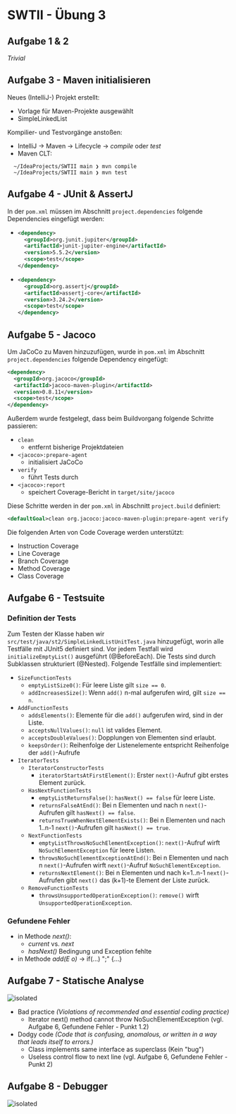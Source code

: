 # SWTII - Übung 3

## Aufgabe 1 & 2

*Trivial*

## Aufgabe 3 - Maven initialisieren

Neues (IntelliJ-) Projekt erstellt:
* Vorlage für Maven-Projekte ausgewählt
* SimpleLinkedList

Kompilier- und Testvorgänge anstoßen:

* IntelliJ &rarr; Maven &rarr; Lifecycle &rarr; *compile* oder *test*
* Maven CLT:
```console
  ~/IdeaProjects/SWTII main ❯ mvn compile
  ~/IdeaProjects/SWTII main ❯ mvn test
  ```

## Aufgabe 4 - JUnit & AssertJ

In der `pom.xml` müssen im Abschnitt `project.dependencies` folgende Dependencies eingefügt werden:
* ```xml
  <dependency>
    <groupId>org.junit.jupiter</groupId>
    <artifactId>junit-jupiter-engine</artifactId>
    <version>5.5.2</version>
    <scope>test</scope>
  </dependency>
  ```
* ```xml
  <dependency>
    <groupId>org.assertj</groupId>
    <artifactId>assertj-core</artifactId>
    <version>3.24.2</version>
    <scope>test</scope>
  </dependency>
  ```  

## Aufgabe 5 - Jacoco

Um JaCoCo zu Maven hinzuzufügen, wurde in `pom.xml` im Abschnitt `project.dependencies` folgende Dependency eingefügt:
```xml
<dependency>
  <groupId>org.jacoco</groupId>
  <artifactId>jacoco-maven-plugin</artifactId>
  <version>0.8.11</version>
  <scope>test</scope>
</dependency>
```
Außerdem wurde festgelegt, dass beim Buildvorgang folgende Schritte passieren:
* `clean`
  * entfernt bisherige Projektdateien
* `<jacoco>:prepare-agent`
  * initialisiert JaCoCo
* `verify`
  * führt Tests durch
* `<jacoco>:report`
  * speichert Coverage-Bericht in `target/site/jacoco`

Diese Schritte werden in der `pom.xml` in Abschnitt `project.build` definiert:
```xml
<defaultGoal>clean org.jacoco:jacoco-maven-plugin:prepare-agent verify org.jacoco:jacoco-maven-plugin:report</defaultGoal>
```

Die folgenden Arten von Code Coverage werden unterstützt:
* Instruction Coverage
* Line Coverage
* Branch Coverage
* Method Coverage
* Class Coverage



## Aufgabe 6 - Testsuite

### Definition der Tests
Zum Testen der Klasse haben wir `src/test/java/st2/SimpleLinkedListUnitTest.java` hinzugefügt, worin alle Testfälle mit JUnit5 definiert sind. Vor jedem Testfall wird `initializeEmptyList()` ausgeführt (@BeforeEach). Die Tests sind durch Subklassen strukturiert (@Nested). Folgende Testfälle sind implementiert:
* `SizeFunctionTests`
  * `emptyListSize0()`: Für leere Liste gilt `size == 0`.
  * `addIncreasesSize()`: Wenn `add()` n-mal aufgerufen wird, gilt `size == n`.
* `AddFunctionTests`
  * `addsElements()`: Elemente für die `add()` aufgerufen wird, sind in der Liste.
  * `acceptsNullValues()`: `null` ist valides Element.
  * `acceptsDoubleValues()`: Dopplungen von Elementen sind erlaubt.
  * `keepsOrder()`: Reihenfolge der Listenelemente entspricht Reihenfolge der `add()`-Aufrufe
* `IteratorTests`
  * `IteratorConstructorTests`
    * `iteratorStartsAtFirstElement()`: Erster `next()`-Aufruf gibt erstes Element zurück.
  * `HasNextFunctionTests`
    * `emptyListReturnsFalse()`: `hasNext() == false` für leere Liste.
    * `returnsFalseAtEnd()`: Bei n Elementen und nach n `next()`-Aufrufen gilt `hasNext() == false`. 
    * `returnsTrueWhenNextElementExists()`: Bei n Elementen und nach 1..n-1 `next()`-Aufrufen gilt `hasNext() == true`.
  * `NextFunctionTests`
    * `emptyListThrowsNoSuchElementException()`: `next()`-Aufruf wirft `NoSuchElementException` für leere Listen.
    * `throwsNoSuchElementExceptionAtEnd()`: Bei n Elementen und nach n `next()`-Aufrufen wirft `next()`-Aufruf `NoSuchElementException`.
    * `returnsNextElement()`: Bei n Elementen und nach k=1..n-1 `next()`-Aufrufen gibt `next()` das (k+1)-te Element der Liste zurück.
  * `RemoveFunctionTests`
    * `throwsUnsupportedOperationException()`: `remove()` wirft `UnsupportedOperationException`.

### Gefundene Fehler

* in Methode *next()*:
  * *current* vs. *next*
  * *hasNext()* Bedingung und Exception fehlte
* in Methode *add(E o)* &rarr; if(...) ";" {...}


## Aufgabe 7 - Statische Analyse

<img src="https://i.ibb.co/1MGLgPx/Bildschirmfoto-2023-11-29-um-14-03-30.png" alt="isolated" width="auto"/>

* Bad practice *(Violations of recommended and essential coding practice)*
  * Iterator next() method cannot throw NoSuchElementException (vgl. Aufgabe 6, Gefundene Fehler - Punkt 1.2)
* Dodgy code *(Code that is confusing, anomalous, or written in a way that leads itself to errors.)*
  * Class implements same interface as superclass (Kein "bug")
  * Useless control flow to next line (vgl. Aufgabe 6, Gefundene Fehler - Punkt 2)

## Aufgabe 8 - Debugger

<img src="https://i.ibb.co/2F8ScNQ/Bildschirmfoto-2023-11-28-um-22-31-16.png" alt="isolated" width="auto"/>

